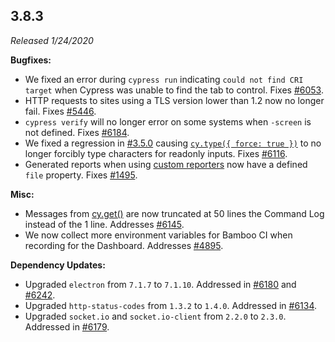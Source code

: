 ## 3.8.3

_Released 1/24/2020_

**Bugfixes:**

- We fixed an error during `cypress run` indicating `could not find CRI target` when Cypress was unable to find the tab to control. Fixes [#6053](https://github.com/cypress-io/cypress/issues/6053).
- HTTP requests to sites using a TLS version lower than 1.2 now no longer fail. Fixes [#5446](https://github.com/cypress-io/cypress/issues/5446).
- `cypress verify` will no longer error on some systems when `-screen` is not defined. Fixes [#6184](https://github.com/cypress-io/cypress/issues/6184).
- We fixed a regression in [#3.5.0](#3-5-0) causing [`cy.type({ force: true })`](/api/commands/type) to no longer forcibly type characters for readonly inputs. Fixes [#6116](https://github.com/cypress-io/cypress/issues/6116).
- Generated reports when using [custom reporters](/guides/tooling/reporters) now have a defined `file` property. Fixes [#1495](https://github.com/cypress-io/cypress/issues/1495).

**Misc:**

- Messages from [cy.get()](/api/commands/get) are now truncated at 50 lines the Command Log instead of the 1 line. Addresses [#6145](https://github.com/cypress-io/cypress/issues/6145).
- We now collect more environment variables for Bamboo CI when recording for the Dashboard. Addresses [#4895](https://github.com/cypress-io/cypress/issues/4895).

**Dependency Updates:**

- Upgraded `electron` from `7.1.7` to `7.1.10`. Addressed in [#6180](https://github.com/cypress-io/cypress/pull/6180) and [#6242](https://github.com/cypress-io/cypress/pull/6242).
- Upgraded `http-status-codes` from `1.3.2` to `1.4.0`. Addressed in [#6134](https://github.com/cypress-io/cypress/pull/6134).
- Upgraded `socket.io` and `socket.io-client` from `2.2.0` to `2.3.0`. Addressed in [#6179](https://github.com/cypress-io/cypress/pull/6179).
